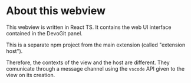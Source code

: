 # About this webview

This webview is written in React TS. It contains the web UI interface contained
in the DevoGit panel.

This is a separate npm project from the main extension (called "extension host").

Therefore, the contexts of the view and the host are different. They comunicate
through a message channel using the `vscode` API given to the view on its creation.
